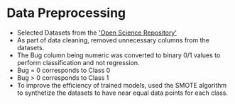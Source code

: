 
# Data Preprocessing

- Selected Datasets from the ['Open Science Repository'](http://openscience.us/repo)
- As part of data cleaning, removed unnecessary columns from the datasets.
- The Bug column being numeric was converted to binary 0/1 values to perform classification and not regression.
- Bug = 0 corresponds to Class 0
- Bug > 0 corresponds to Class 1 
- To improve the efficiency of trained models, used the SMOTE algorithm to synthetize the datasets to have near equal data points for each class. 

